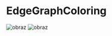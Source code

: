 # EdgeGraphColoring

![obraz](https://cloud.githubusercontent.com/assets/17887454/20861992/c90e3c6a-b99e-11e6-9f33-be2dd6f16fe2.png)
![obraz](https://cloud.githubusercontent.com/assets/17887454/20862001/0365768a-b99f-11e6-8092-9d440796b8b6.png)
